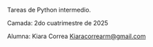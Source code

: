 Tareas de Python intermedio.

Camada: 2do cuatrimestre de 2025


Alumna: Kiara Correa 
Kiaracorrearm@gmail.com
